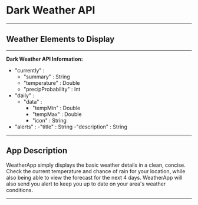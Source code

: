 Dark Weather API
================
----------

Weather Elements to Display
-------------
----------

 **Dark Weather API Information:**

- "currently" :
	- "summary" : String 
	- "temperature" : Double
	- "precipProbability" : Int
- "daily" :
	- "data" :
		- "tempMin" : Double
		- "tempMax" : Double
		- "icon" : String
- "alerts" :
	-"title" : String
	-"description" : String  
	
----------


App Description
-------------------
WeatherApp simply displays the basic weather details in a clean, concise. Check the current temperature and chance of rain for your location, while also being able to view the forecast for the next 4 days. WeatherApp will also send you alert to keep you up to date on your area's weather conditions.

----------



